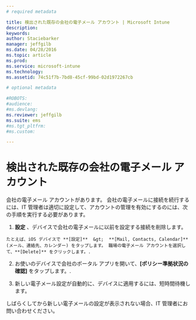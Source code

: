 ```yaml
---
# required metadata

title: 検出された既存の会社の電子メール アカウント | Microsoft Intune
description:
keywords:
author: Staciebarker
manager: jeffgilb
ms.date: 04/28/2016
ms.topic: article
ms.prod:
ms.service: microsoft-intune
ms.technology:
ms.assetid: 74c51f7b-7bd8-45cf-99bd-02d1972267cb

# optional metadata

#ROBOTS:
#audience:
#ms.devlang:
ms.reviewer: jeffgilb
ms.suite: ems
#ms.tgt_pltfrm:
#ms.custom:

---
```


# 検出された既存の会社の電子メール アカウント
会社の電子メール アカウントがあります。 会社の電子メールに接続を続行するには、IT 管理者は適切に設定して、アカウントの管理を有効にするのには、次の手順を実行する必要があります。

1.   **設定** 、デバイスで会社の電子メールに以前を設定する接続を削除します。

    たとえば、iOS デバイスで **[設定]**  &gt;  **[Mail, Contacts, Calendar]** (メール、連絡先、カレンダー) をタップします。 職場の電子メール アカウントを選択して、**[Delete]** をクリックします。.

2.  お使いのデバイスで会社のポータル アプリを開いて、**[ポリシー準拠状況の確認]** をタップします。.

3.  新しい電子メール設定が自動的に、デバイスに適用するには、短時間待機します。

しばらくしてから新しい電子メールの設定が表示されない場合、IT 管理者にお問い合わせください。



<!--HONumber=May16_HO1-->


